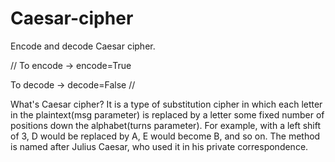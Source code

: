 # Caesar-cipher
Encode and decode Caesar cipher.

//
To encode -> encode=True

To decode -> decode=False
//

What's Caesar cipher?
It is a type of substitution cipher in which each letter in the plaintext(msg parameter) is replaced by a letter some 
fixed number of positions down the alphabet(turns parameter). For example, with a left shift of 3, D would be replaced by 
A, E would become B, and so on. The method is named after Julius Caesar, who used it in his private correspondence.

